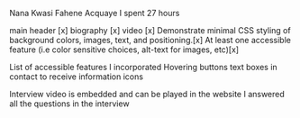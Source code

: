 Nana Kwasi Fahene Acquaye
I spent 27 hours 

main header [x]
biography [x]
video [x]
Demonstrate minimal CSS styling of background colors, images, text, and positioning.[x]
At least one accessible feature (i.e color sensitive choices, alt-text for images, etc)[x]

List of accessible features I incorporated 
Hovering
buttons
text boxes in contact to receive information
icons


Interview video is embedded and can be played in the website
I answered all the questions in the interview

